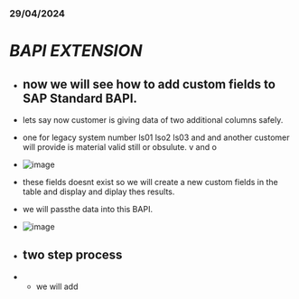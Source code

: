 ### 29/04/2024
# **_BAPI EXTENSION_**
- ## now we will see how to add custom fields to SAP Standard BAPI.
- lets say now customer is giving data of two additional columns safely.
- one for legacy system number ls01 lso2 ls03 and and another customer will provide is material valid still or obsulute. v and o
- ![image](https://github.com/bhuvabhavik/MY-ABAP-CHEATSHEET/assets/49744703/3ee5d629-d9d6-49d6-a83d-c103ff5b4868)
- these fields doesnt exist so we will create a new custom fields in the table and display and diplay thes results.

- we will passthe data into this BAPI.
- ![image](https://github.com/bhuvabhavik/MY-ABAP-CHEATSHEET/assets/49744703/cc38cdcc-2b4e-4a41-b314-0bcd017b3b5e)
- ## two step process
-   - we will add
